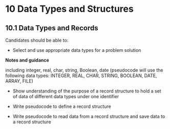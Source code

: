 # 10 Data Types and Structures

## 10.1 Data Types and Records

Candidates should be able to:

- Select and use appropriate data types for a problem solution

**Notes and guidance**

including integer, real, char, string, Boolean, date
(pseudocode will use the following data types:
INTEGER, REAL, CHAR, STRING, BOOLEAN,
DATE, ARRAY, FILE)

- Show understanding of the purpose of a record structure to hold a set of data of different data types under one identifier

- Write pseudocode to define a record structure

- Write pseudocode to read data from a record structure and save data to a record structure